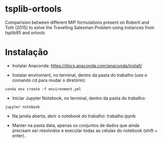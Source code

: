# tsplib-ortools
Comparision between different MIP formulations present on Roberti and Toth (2015) to solve the Travelling Salesman Problem using instances from tsplib95 and ortools

# Instalação

+ Instalar Anaconda: https://docs.anaconda.com/anaconda/install/

+ Instalar enviroment, no terminal, dentro da pasta do trabalho (use o comando cd para mudar o diretório):

```
conda env create -f environment.yml
```

+ Iniciar Jupyter Notebook, no terminal, dentro da pasta do trabalho:

```
jupyter notebook
```

+ Na janela aberta, abrir o notebook do trabalho: trabalho.ipynb

+ Manter na pasta data, apenas os conjuntos de dados que ainda precisam ser resolvidos e executar todas as células do notebook (shift + enter).